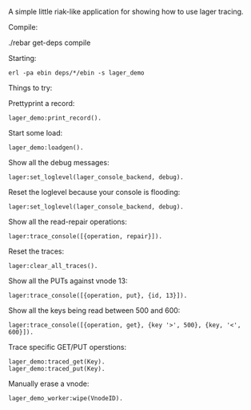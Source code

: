 A simple little riak-like application for showing how to use lager tracing.

Compile:

  ./rebar get-deps compile

Starting:

    erl -pa ebin deps/*/ebin -s lager_demo

Things to try:

Prettyprint a record:

    lager_demo:print_record().

Start some load:

    lager_demo:loadgen().

Show all the debug messages:

    lager:set_loglevel(lager_console_backend, debug).

Reset the loglevel because your console is flooding:

    lager:set_loglevel(lager_console_backend, debug).

Show all the read-repair operations:

    lager:trace_console([{operation, repair}]).

Reset the traces:

    lager:clear_all_traces().

Show all the PUTs against vnode 13:

    lager:trace_console([{operation, put}, {id, 13}]).

Show all the keys being read between 500 and 600:

    lager:trace_console([{operation, get}, {key '>', 500}, {key, '<', 600}]).

Trace specific GET/PUT operstions:

    lager_demo:traced_get(Key).
    lager_demo:traced_put(Key).

Manually erase a vnode:

    lager_demo_worker:wipe(VnodeID).

